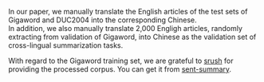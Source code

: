 In our paper, we manually translate the English articles of the test sets of Gigaword and DUC2004 into the corresponding Chinese.    
In addition, we also manually translate 2,000 Engligh articles, randomly extracting from validation of Gigaword, into Chinese as the validation set of cross-lingual summarization tasks.


With regard to the Gigaword training set, we are grateful to [srush](https://github.com/srush) for providing the processed corpus. You can get it from [sent-summary](https://github.com/harvardnlp/sent-summary).
